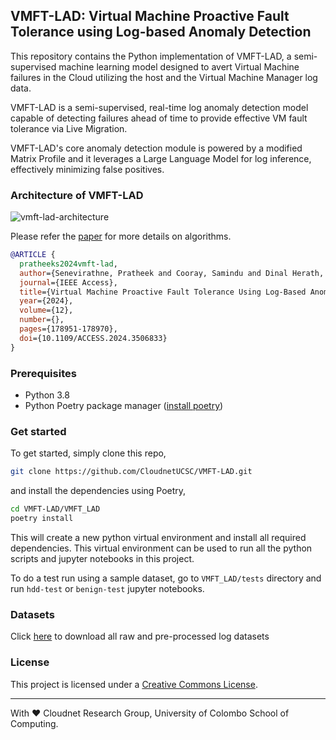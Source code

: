 ﻿## VMFT-LAD: Virtual Machine Proactive Fault Tolerance using Log-based Anomaly Detection

This repository contains the Python implementation of VMFT-LAD, a semi-supervised machine learning model designed to avert Virtual Machine failures in the Cloud utilizing the host and the Virtual Machine Manager log data.

VMFT-LAD is a semi-supervised, real-time log anomaly detection model capable of detecting failures ahead of time to provide effective VM fault tolerance via Live Migration.

VMFT-LAD's core anomaly detection module is powered by a modified Matrix Profile and it leverages a Large Language Model for log inference, effectively minimizing false positives.

### Architecture of VMFT-LAD

![vmft-lad-architecture](https://github.com/user-attachments/assets/51818fd5-a120-4227-9dce-98959e0a6d5a)

Please refer the [paper](https://ieeexplore.ieee.org/document/10767421) for more details on algorithms.

```bib
@ARTICLE {
  pratheeks2024vmft-lad,
  author={Senevirathne, Pratheek and Cooray, Samindu and Dinal Herath, Jerome and Fernando, Dinuni},
  journal={IEEE Access},
  title={Virtual Machine Proactive Fault Tolerance Using Log-Based Anomaly Detection},
  year={2024},
  volume={12},
  number={},
  pages={178951-178970},
  doi={10.1109/ACCESS.2024.3506833}
}
```

### Prerequisites

- Python 3.8
- Python Poetry package manager ([install poetry](https://python-poetry.org/docs/#installation))

### Get started

To get started, simply clone this repo,

```bash
git clone https://github.com/CloudnetUCSC/VMFT-LAD.git
```

and install the dependencies using Poetry,

```bash
cd VMFT-LAD/VMFT_LAD
poetry install
```

This will create a new python virtual environment and install all required dependencies.
This virtual environment can be used to run all the python scripts and jupyter notebooks in this project.

To do a test run using a sample dataset, go to `VMFT_LAD/tests` directory and run `hdd-test` or `benign-test` jupyter notebooks.

### Datasets

Click [here](https://mega.nz/folder/jAYlRKDZ#27eFsbSqFuE_VwKiMvP1BA) to download all raw and pre-processed log datasets

### License

This project is licensed under a [Creative Commons License](https://creativecommons.org/licenses/by/4.0/).

<hr>

With ❤️ Cloudnet Research Group, University of Colombo School of Computing.
